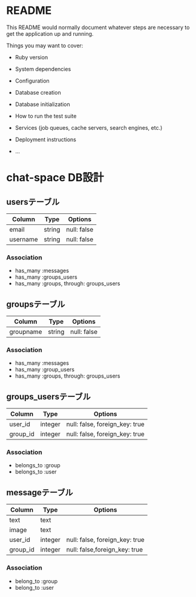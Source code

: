 # README

This README would normally document whatever steps are necessary to get the
application up and running.

Things you may want to cover:

* Ruby version

* System dependencies

* Configuration

* Database creation

* Database initialization

* How to run the test suite

* Services (job queues, cache servers, search engines, etc.)

* Deployment instructions

* ...

# chat-space DB設計
## usersテーブル
|Column|Type|Options|
|------|----|-------|
|email|string|null: false|
|username|string|null: false|
### Association
- has_many :messages
- has_many :groups_users
- has_many :groups, through: groups_users

## groupsテーブル
|Column|Type|Options|
|------|----|-------|
|groupname|string|null: false|

### Association
- has_many :messages
- has_many :group_users
- has_many :groups, through: groups_users


## groups_usersテーブル
|Column|Type|Options|
|------|----|-------|
|user_id|integer|null: false, foreign_key: true|
|group_id|integer|null: false, foreign_key: true|

### Association
- belongs_to :group
- belongs_to :user

## messageテーブル
|Column|Type|Options|
|------|----|-------|
|text|text||
|image|text||
|user_id|integer|null: false, foreign_key: true|
|group_id|integer|null: false,foreign_key: true|

### Association
- belong_to :group
- belong_to :user
